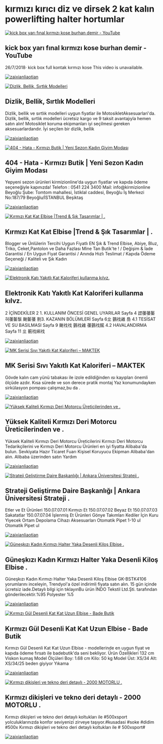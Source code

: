# kırmızı kırıcı diz ve dirsek 2 kat kalın powerlifting halter hortumlar
<a href="https://mnn.zoosnet.net/LR/Chatpre.aspx?id=MNN94995150&p=https://topgrinding.com/" target="_blank">![kick box yarı fınal kırmızı kose burhan demir - YouTube](https://github.com/technlg/images/blob/main/52.jpg)</a>
## kick box yarı fınal kırmızı kose burhan demir - YouTube
26/7/2018· kick box full kontak kırmızı kose This video is unavailable.
<a href="https://mnn.zoosnet.net/LR/Chatpre.aspx?id=MNN94995150&p=https://topgrinding.com/" target="_blank"><img src="https://github.com/technlg/images/raw/main/chat11.jpg" alt="zaixianliaotian"/></a><a href="//whatsapp.shibangsoft.com/WhatsApp.php" ><img src="https://github.com/technlg/images/raw/main/chat11.png" alt=""></a>
<a href="https://mnn.zoosnet.net/LR/Chatpre.aspx?id=MNN94995150&p=https://topgrinding.com/" target="_blank">![Dizlik, Bellik, Sırtlık Modelleri](https://github.com/technlg/images/blob/main/43.jpg)</a>
## Dizlik, Bellik, Sırtlık Modelleri
Dizlik, bellik ve sırtlık modelleri uygun fiyatlar ile MotosikletAksesuarlari'da. Dizlik, bellik, sırtlık modelleri ücretsiz kargo ve 9 taksit avantajıyla hemen satın alın! Motosiklet koruma ekipmanları iyi seçilmesi gereken aksesuarlardandır. İyi seçilen bir dizlik, bellik 
<a href="https://mnn.zoosnet.net/LR/Chatpre.aspx?id=MNN94995150&p=https://topgrinding.com/" target="_blank"><img src="https://github.com/technlg/images/raw/main/chat11.jpg" alt="zaixianliaotian"/></a><a href="//whatsapp.shibangsoft.com/WhatsApp.php" ><img src="https://github.com/technlg/images/raw/main/chat11.png" alt=""></a>
<a href="https://mnn.zoosnet.net/LR/Chatpre.aspx?id=MNN94995150&p=https://topgrinding.com/" target="_blank">![404 - Hata - Kırmızı Butik | Yeni Sezon Kadın Giyim Modası](https://github.com/technlg/images/blob/main/9.jpg)</a>
## 404 - Hata - Kırmızı Butik | Yeni Sezon Kadın Giyim Modası
Yepyeni sezon ürünleri kirmizionline'da uygun fiyatlar ve kapıda ödeme seçeneğiyle kapınızda! Telefon : 0541 224 3400 Mail: info@kirmizionline Beyoğlu Şube: Tomtom mahallesi, İstiklal caddesi, Beyoğlu İş Merkezi No:187/79 Beyoğlu/İSTANBUL Beşiktaş 
<a href="https://mnn.zoosnet.net/LR/Chatpre.aspx?id=MNN94995150&p=https://topgrinding.com/" target="_blank"><img src="https://github.com/technlg/images/raw/main/chat11.jpg" alt="zaixianliaotian"/></a><a href="//whatsapp.shibangsoft.com/WhatsApp.php" ><img src="https://github.com/technlg/images/raw/main/chat11.png" alt=""></a>
<a href="https://mnn.zoosnet.net/LR/Chatpre.aspx?id=MNN94995150&p=https://topgrinding.com/" target="_blank">![Kırmızı Kat Kat Elbise |Trend & Şık Tasarımlar | .](https://github.com/technlg/images/blob/main/59.jpg)</a>
## Kırmızı Kat Kat Elbise |Trend & Şık Tasarımlar | .
Blogger ve Ünlülerin Tercihi Uygun Fiyatlı EN Şık & Trend Elbise, Abiye, Bluz, Triko, Ceket,Pantolon ve Daha Fazlası Mine Tan Butik'te ! / Değişim & İade Garantisi / En Uygun Fiyat Garantisi / Anında Hızlı Teslimat / Kapıda Ödeme Seçeneği / Kaliteli ve Şık Kadın
<a href="https://mnn.zoosnet.net/LR/Chatpre.aspx?id=MNN94995150&p=https://topgrinding.com/" target="_blank"><img src="https://github.com/technlg/images/raw/main/chat11.jpg" alt="zaixianliaotian"/></a><a href="//whatsapp.shibangsoft.com/WhatsApp.php" ><img src="https://github.com/technlg/images/raw/main/chat11.png" alt=""></a>
<a href="https://mnn.zoosnet.net/LR/Chatpre.aspx?id=MNN94995150&p=https://topgrinding.com/" target="_blank">![Elektronik Katı Yakıtlı Kat Kaloriferi kullanma kılvz.](https://github.com/technlg/images/blob/main/48.jpg)</a>
## Elektronik Katı Yakıtlı Kat Kaloriferi kullanma kılvz.
2 İÇİNDEKİLER 2 1. KULLANIM ÖNCESİ GENEL UYARILAR Sayfa 4 䜀䔀䔀䰀 혀䔀䰀䰁 䬀䰀䔀 㔀3. KAZANIN BÖLÜMLERİ Sayfa 6㐀 䴀䄀䨀  㠀 4.1 TESİSAT VE SU BASILMASI Sayfa 9 䬀䄀䄀 䴀䄀䨀 䔀䴀䄀䤀  4.2 HAVALANDIRMA Sayfa 11 㐀 䈀䄀䌀䄀 
<a href="https://mnn.zoosnet.net/LR/Chatpre.aspx?id=MNN94995150&p=https://topgrinding.com/" target="_blank"><img src="https://github.com/technlg/images/raw/main/chat11.jpg" alt="zaixianliaotian"/></a><a href="//whatsapp.shibangsoft.com/WhatsApp.php" ><img src="https://github.com/technlg/images/raw/main/chat11.png" alt=""></a>
<a href="https://mnn.zoosnet.net/LR/Chatpre.aspx?id=MNN94995150&p=https://topgrinding.com/" target="_blank">![MK Serisi Sıvı Yakıtlı Kat Kaloriferi – MAKTEK](https://github.com/technlg/images/blob/main/28.jpg)</a>
## MK Serisi Sıvı Yakıtlı Kat Kaloriferi – MAKTEK
Gövde kalın cam yünü tabakası ile izole edildiğinden ısı kayıpları önemli ölçüde azdır. Kısa sürede ve son derece pratik montaj Yaz konumundayken sirkülasyon pompası çalışmaz,bu da .
<a href="https://mnn.zoosnet.net/LR/Chatpre.aspx?id=MNN94995150&p=https://topgrinding.com/" target="_blank"><img src="https://github.com/technlg/images/raw/main/chat11.jpg" alt="zaixianliaotian"/></a><a href="//whatsapp.shibangsoft.com/WhatsApp.php" ><img src="https://github.com/technlg/images/raw/main/chat11.png" alt=""></a>
<a href="https://mnn.zoosnet.net/LR/Chatpre.aspx?id=MNN94995150&p=https://topgrinding.com/" target="_blank">![Yüksek Kaliteli Kırmızı Deri Motorcu Üreticilerinden ve .](https://github.com/technlg/images/blob/main/29.jpg)</a>
## Yüksek Kaliteli Kırmızı Deri Motorcu Üreticilerinden ve .
Yüksek Kaliteli Kırmızı Deri Motorcu Üreticilerini Kırmızı Deri Motorcu Tedarikçilerini ve Kırmızı Deri Motorcu Ürünleri en iyi fiyatta Alibaba'da bulun. Sevkiyata Hazır Ticaret Fuarı Kişisel Koruyucu Ekipman Alibaba'dan alın. Alibaba üzerinden satın Yardım
<a href="https://mnn.zoosnet.net/LR/Chatpre.aspx?id=MNN94995150&p=https://topgrinding.com/" target="_blank"><img src="https://github.com/technlg/images/raw/main/chat11.jpg" alt="zaixianliaotian"/></a><a href="//whatsapp.shibangsoft.com/WhatsApp.php" ><img src="https://github.com/technlg/images/raw/main/chat11.png" alt=""></a>
<a href="https://mnn.zoosnet.net/LR/Chatpre.aspx?id=MNN94995150&p=https://topgrinding.com/" target="_blank">![Strateji Geliştirme Daire Başkanlığı | Ankara Üniversitesi Strateji .](https://github.com/technlg/images/blob/main/1.jpg)</a>
## Strateji Geliştirme Daire Başkanlığı | Ankara Üniversitesi Strateji .
Etler ve Et Ürünleri 150.07.07.01 Kırmızı Et 150.07.07.02 Beyaz Et 150.07.07.03 Sakatatlar 150.07.07.04 İşlenmiş Et Ürünleri Gönye Takımları Kediler İçin Kuru Yiyecek Ortam Depolama Cihazı Aksesuarları Otomatik Pipet 1-10 ul Otomatik Pipet ul
<a href="https://mnn.zoosnet.net/LR/Chatpre.aspx?id=MNN94995150&p=https://topgrinding.com/" target="_blank"><img src="https://github.com/technlg/images/raw/main/chat11.jpg" alt="zaixianliaotian"/></a><a href="//whatsapp.shibangsoft.com/WhatsApp.php" ><img src="https://github.com/technlg/images/raw/main/chat11.png" alt=""></a>
<a href="https://mnn.zoosnet.net/LR/Chatpre.aspx?id=MNN94995150&p=https://topgrinding.com/" target="_blank">![Güneşkızı Kadın Kırmızı Halter Yaka Desenli Kiloş Elbise .](https://github.com/technlg/images/blob/main/18.jpg)</a>
## Güneşkızı Kadın Kırmızı Halter Yaka Desenli Kiloş Elbise .
Güneşkızı Kadın Kırmızı Halter Yaka Desenli Kiloş Elbise GK-BSTK4106 yorumlarını inceleyin, Trendyol'a özel indirimli fiyata satın alın. 15 gün içinde ücretsiz iade.Detaylı bilgi için tıklayınBu ürün İNDO Tekstil Ltd.Şti. tarafından gönderilecektir.%95 Polyester %5
<a href="https://mnn.zoosnet.net/LR/Chatpre.aspx?id=MNN94995150&p=https://topgrinding.com/" target="_blank"><img src="https://github.com/technlg/images/raw/main/chat11.jpg" alt="zaixianliaotian"/></a><a href="//whatsapp.shibangsoft.com/WhatsApp.php" ><img src="https://github.com/technlg/images/raw/main/chat11.png" alt=""></a>
<a href="https://mnn.zoosnet.net/LR/Chatpre.aspx?id=MNN94995150&p=https://topgrinding.com/" target="_blank">![Kırmızı Gül Desenli Kat Kat Uzun Elbise - Bade Butik](https://github.com/technlg/images/blob/main/27.jpg)</a>
## Kırmızı Gül Desenli Kat Kat Uzun Elbise - Bade Butik
Kırmızı Gül Desenli Kat Kat Uzun Elbise - modellerinde en uygun fiyat ve kapıda ödeme fırsatı ile badebutik'da seni bekliyor. Ürün Özellikleri 132 cm Viskon kumaş Model Ölçüleri Boy: 1.68 cm Kilo: 50 kg Model Üst: XS/34 Alt: XS/34/25 beden giyiyor Yıkama 
<a href="https://mnn.zoosnet.net/LR/Chatpre.aspx?id=MNN94995150&p=https://topgrinding.com/" target="_blank"><img src="https://github.com/technlg/images/raw/main/chat11.jpg" alt="zaixianliaotian"/></a><a href="//whatsapp.shibangsoft.com/WhatsApp.php" ><img src="https://github.com/technlg/images/raw/main/chat11.png" alt=""></a>
<a href="https://mnn.zoosnet.net/LR/Chatpre.aspx?id=MNN94995150&p=https://topgrinding.com/" target="_blank">![Kırmızı dikişleri ve tekno deri detaylı - 2000 MOTORLU .](https://github.com/technlg/images/blob/main/28.jpg)</a>
## Kırmızı dikişleri ve tekno deri detaylı - 2000 MOTORLU .
Kırmızı dikişleri ve tekno deri detaylı koltukları ile #500xsport yolculuklarınızda konfor seviyenizi zirveye taşıyor.#kusadasi #soke #didim #500x Kırmızı dikişleri ve tekno deri detaylı koltukları ile # 500xsport#
<a href="https://mnn.zoosnet.net/LR/Chatpre.aspx?id=MNN94995150&p=https://topgrinding.com/" target="_blank"><img src="https://github.com/technlg/images/raw/main/chat11.jpg" alt="zaixianliaotian"/></a><a href="//whatsapp.shibangsoft.com/WhatsApp.php" ><img src="https://github.com/technlg/images/raw/main/chat11.png" alt=""></a>
